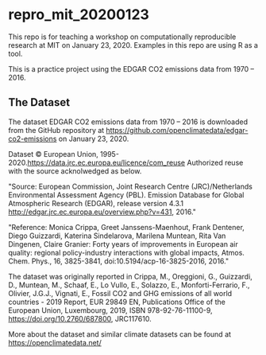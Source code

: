 # repro_mit_20200123
This repo is for teaching a workshop on computationally reproducible research at MIT on January 23, 2020. Examples in this repo are using R as a tool. 

This is a practice project using the EDGAR CO2 emissions data from 1970 – 2016. 

## The Dataset
The dataset EDGAR CO2 emissions data from 1970 – 2016 is downloaded from the GitHub repository at <https://github.com/openclimatedata/edgar-co2-emissions> on January 23, 2020. 

Dataset © European Union, 1995-2020.<https://data.jrc.ec.europa.eu/licence/com_reuse> Authorized reuse with the source acknolwedged as below. 

"Source: European Commission, Joint Research Centre (JRC)/Netherlands Environmental Assessment Agency (PBL). Emission Database for Global Atmospheric Research (EDGAR), release version 4.3.1 http://edgar.jrc.ec.europa.eu/overview.php?v=431, 2016."

"Reference: Monica Crippa, Greet Janssens-Maenhout, Frank Dentener, Diego Guizzardi, Katerina Sindelarova, Marilena Muntean, Rita Van Dingenen, Claire Granier: Forty years of improvements in European air quality: regional policy-industry interactions with global impacts, Atmos. Chem. Phys., 16, 3825-3841, doi:10.5194/acp-16-3825-2016, 2016."

The dataset was originally reported in Crippa, M., Oreggioni, G., Guizzardi, D., Muntean, M., Schaaf, E., Lo Vullo, E., Solazzo, E., Monforti-Ferrario, F., Olivier, J.G.J., Vignati, E., Fossil CO2 and GHG emissions of all world countries - 2019 Report, EUR 29849 EN, Publications Office of the European Union, Luxembourg, 2019, ISBN 978-92-76-11100-9, <https://doi.org/10.2760/687800>, JRC117610.

More about the dataset and similar climate datasets can be found at <https://openclimatedata.net/>